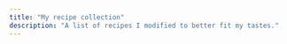 ```yaml
---
title: "My recipe collection"
description: "A list of recipes I modified to better fit my tastes."
---
```


